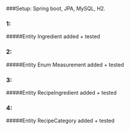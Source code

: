 ###Setup: Spring boot, JPA, MySQL, H2.
### 1: 
#####Entity Ingredient added + tested
### 2: 
#####Entity Enum Measurement added + tested
### 3: 
#####Entity RecipeIngredient added + tested

### 4:
#####Entity RecipeCategory added + tested


